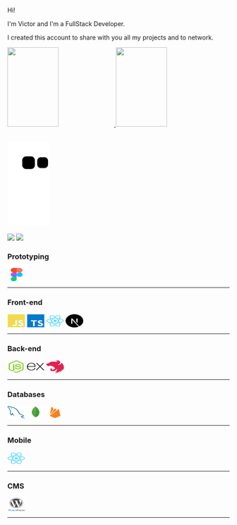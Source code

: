 Hi!

I'm Victor and I'm a FullStack Developer.

I created this account to share with you all my projects and to network.

<!-- Painel de Trabalhos -->

<div>

 <a href="https://github.com/victor-hdgomes">
 <img height="180em" width="48%" src="https://github-readme-stats.vercel.app/api?username=victor-hdgomes&show_icons=true&theme=midnight-purple&include_all_commits=true&count_private=true"/>
 <img height="180em" width="48%" src="https://github-readme-stats.vercel.app/api/top-langs/?username=victor-hdgomes&layout=compact&langs_count=7&theme=midnight-purple"/>

</div> <br>

![Snake animation](https://github.com/victor-hdgomes/victor-hdgomes/blob/output/github-contribution-grid-snake.svg) 

<a href = "mailto:developervictorhugo@gmail.com"><img src="https://img.shields.io/badge/-Gmail-%23333?style=for-the-badge&logo=gmail&logoColor=white" target="_blank"></a>
  <a href="https://www.linkedin.com/in/victor-hugo-117507279" target="_blank"><img src="https://img.shields.io/badge/-LinkedIn-%230077B5?style=for-the-badge&logo=linkedin&logoColor=white" target="_blank"></a> 

<!-- Technologies -->  

  

<div style="display: inline_block;">
 
  <h3> Prototyping </h3>

 <img align="center" alt="Victor-Figma" height="30" width="40" src="https://raw.githubusercontent.com/devicons/devicon/master/icons/figma/figma-original.svg">

 <hr>
 
 <h3> Front-end </h3>

  <img align="center" alt="JavaScript" height="30" width="40" src="https://raw.githubusercontent.com/devicons/devicon/master/icons/javascript/javascript-plain.svg">
  <img align="center" alt="TypeScript" height="30" width="40" src="https://raw.githubusercontent.com/devicons/devicon/master/icons/typescript/typescript-plain.svg">
 <img align="center" alt="Victor-ReactJS" height="30" width="40" src="https://raw.githubusercontent.com/devicons/devicon/master/icons/react/react-original.svg">
 <img align="center" alt="Victor-NextJS" height="30" width="40" src="https://raw.githubusercontent.com/devicons/devicon/master/icons/nextjs/nextjs-original.svg">

 <hr>

 <h3> Back-end </h3>

 <img align="center" alt="Victor-NodeJS" height="30" width="40" src="https://raw.githubusercontent.com/devicons/devicon/master/icons/nodejs/nodejs-original.svg">
 <img align="center" alt="Victor-Express" height="30" width="40" src="https://raw.githubusercontent.com/devicons/devicon/master/icons/express/express-original.svg">
 <img align="center" alt="Victor-NestJs" height="30" width="40" src="https://raw.githubusercontent.com/devicons/devicon/master/icons/nestjs/nestjs-plain.svg">
 
  <hr>
 
 <h3> Databases </h3>

 <img align="center" alt="Victor-MySQL" height="30" width="40" src="https://raw.githubusercontent.com/devicons/devicon/master/icons/mysql/mysql-original.svg">
 <img align="center" alt="Victor-MongoDB" height="30" width="40" src="https://raw.githubusercontent.com/devicons/devicon/master/icons/mongodb/mongodb-original.svg">
  <img align="center" alt="Victor-Firebase" height="30" width="40" src="https://raw.githubusercontent.com/devicons/devicon/master/icons/firebase/firebase-plain.svg">
 
  <hr>
  
  <h3> Mobile </h3>

 <img align="center" alt="Victor-React-native" height="30" width="40" src="https://raw.githubusercontent.com/devicons/devicon/master/icons/react/react-original.svg">
 
  <hr>
 
 <h3> CMS </h3>

 <img align="center" alt="Victor-Wordpress" height="30" width="40" src="https://raw.githubusercontent.com/devicons/devicon/master/icons/wordpress/wordpress-original.svg">
 
  <hr>
